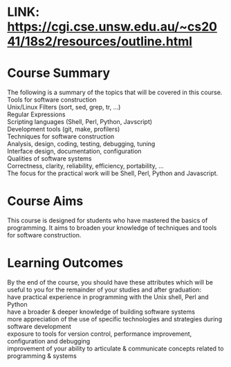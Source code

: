 # LINK: https://cgi.cse.unsw.edu.au/~cs2041/18s2/resources/outline.html
# Course Summary
The following is a summary of the topics that will be covered in this course.  
Tools for software construction  
Unix/Linux Filters (sort, sed, grep, tr, ...)  
Regular Expressions  
Scripting languages (Shell, Perl, Python, Javscript)  
Development tools (git, make, profilers)  
Techniques for software construction  
Analysis, design, coding, testing, debugging, tuning  
Interface design, documentation, configuration  
Qualities of software systems  
Correctness, clarity, reliability, efficiency, portability, ...  
The focus for the practical work will be Shell, Perl, Python and Javascript.  

# Course Aims
This course is designed for students who have mastered the basics of programming. It aims to broaden your knowledge of techniques and tools for software construction.  
# Learning Outcomes  
By the end of the course, you should have these attributes which will be useful to you for the remainder of your studies and after graduation:  
have practical experience in programming with the Unix shell, Perl and Python  
have a broader & deeper knowledge of building software systems  
more appreciation of the use of specific technologies and strategies during software development  
exposure to tools for version control, performance improvement, configuration and debugging  
improvement of your ability to articulate & communicate concepts related to programming & systems  

